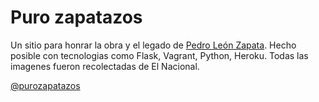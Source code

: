 # Puro zapatazos

Un sitio para honrar la obra y el legado de [Pedro León Zapata](https://www.wikiwand.com/es/Pedro_Le%C3%B3n_Zapata). Hecho posible con tecnologias como Flask, Vagrant, Python, Heroku. Todas las imagenes fueron recolectadas de El Nacional.

[@purozapatazos](https://twitter.com/purozapatazos)



